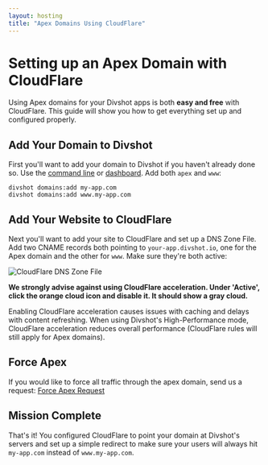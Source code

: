 ```yaml
---
layout: hosting
title: "Apex Domains Using CloudFlare"
---
```


# Setting up an Apex Domain with CloudFlare

<p class="lead">Using Apex domains for your Divshot apps is both <b>easy and free</b> with CloudFlare. This guide will show you how to get everything set up and configured properly.</p>

## Add Your Domain to Divshot

First you'll want to add your domain to Divshot if you haven't already done so. Use the [command line](/guides/domains) or [dashboard](https://dashboard.divshot.com). Add both `apex` and `www`:

    divshot domains:add my-app.com
    divshot domains:add www.my-app.com

## Add Your Website to CloudFlare

Next you'll want to add your site to CloudFlare and set up a DNS Zone File. Add two CNAME records both pointing to `your-app.divshot.io`, one for the Apex domain and the other for `www`. Make sure they're both active:

<img src="{% asset_path guides/cloudflare-disable.jpg %}" alt="CloudFlare DNS Zone File" class="img-responsive">

**We strongly advise against using CloudFlare acceleration. Under 'Active', click the orange cloud icon and disable it. It should show a gray cloud.**

Enabling CloudFlare acceleration causes issues with caching and delays with content refreshing. When using Divshot's High-Performance mode, CloudFlare acceleration reduces overall performance (CloudFlare rules will still apply for Apex domains).

## Force Apex

If you would like to force all traffic through the apex domain, send us a request: [Force Apex Request](mailto:support@divshot.com?Subject=Force%20Apex%20Request&Body=App%20Name%3A%0A%0ACustom%20Domain%3A%0A%0A)

## Mission Complete

That's it! You configured CloudFlare to point your domain at Divshot's servers and set up a simple redirect to make sure your users will always hit `my-app.com` instead of `www.my-app.com`.
